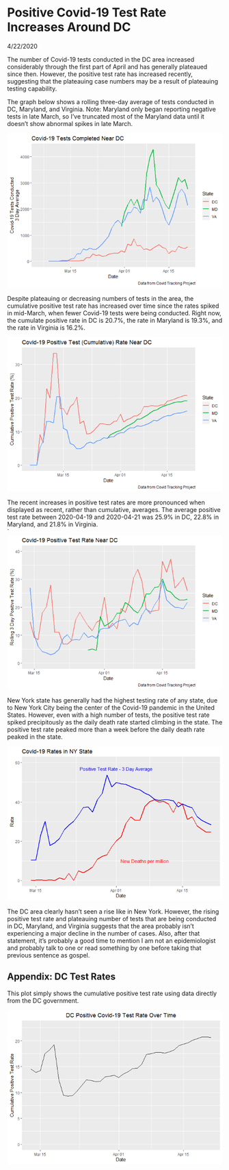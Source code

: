 Positive Covid-19 Test Rate Increases Around DC
================
4/22/2020

The number of Covid-19 tests conducted in the DC area increased
considerably through the first part of April and has generally plateaued
since then. However, the positive test rate has increased recently,
suggesting that the plateauing case numbers may be a result of
plateauing testing capability.

The graph below shows a rolling three-day average of tests conducted in
DC, Maryland, and Virginia. Note: Maryland only began reporting negative
tests in late March, so I’ve truncated most of the Maryland data until
it doesn’t show abnormal spikes in late March.

![](Pos_Test_Rate_files/figure-gfm/dmv_testing_numbers-1.png)<!-- -->

Despite plateauing or decreasing numbers of tests in the area, the
cumulative positive test rate has increased over time since the rates
spiked in mid-March, when fewer Covid-19 tests were being conducted.
Right now, the cumulate positive rate in DC is 20.7%, the rate in
Maryland is 19.3%, and the rate in Virginia is 16.2%.

![](Pos_Test_Rate_files/figure-gfm/pos_rate_cumulative-1.png)<!-- -->

The recent increases in positive test rates are more pronounced when
displayed as recent, rather than cumulative, averages. The average
positive test rate between 2020-04-19 and 2020-04-21 was 25.9% in DC,
22.8% in Maryland, and 21.8% in Virginia.  
\` ![](Pos_Test_Rate_files/figure-gfm/rolling_pos_rate-1.png)<!-- -->

New York state has generally had the highest testing rate of any state,
due to New York City being the center of the Covid-19 pandemic in the
United States. However, even with a high number of tests, the positive
test rate spiked precipitously as the daily death rate started climbing
in the state. The positive test rate peaked more than a week before the
daily death rate peaked in the state.

![](Pos_Test_Rate_files/figure-gfm/ny_plot-1.png)<!-- -->

The DC area clearly hasn’t seen a rise like in New York. However, the
rising positive test rate and plateauing number of tests that are being
conducted in DC, Maryland, and Virginia suggests that the area probably
isn’t experiencing a major decline in the number of cases. Also, after
that statement, it’s probably a good time to mention I am not an
epidemiologist and probably talk to one or read something by one before
taking that previous sentence as gospel.

## Appendix: DC Test Rates

This plot simply shows the cumulative positive test rate using data
directly from the DC government.

![](Pos_Test_Rate_files/figure-gfm/dc_data-1.png)<!-- -->
